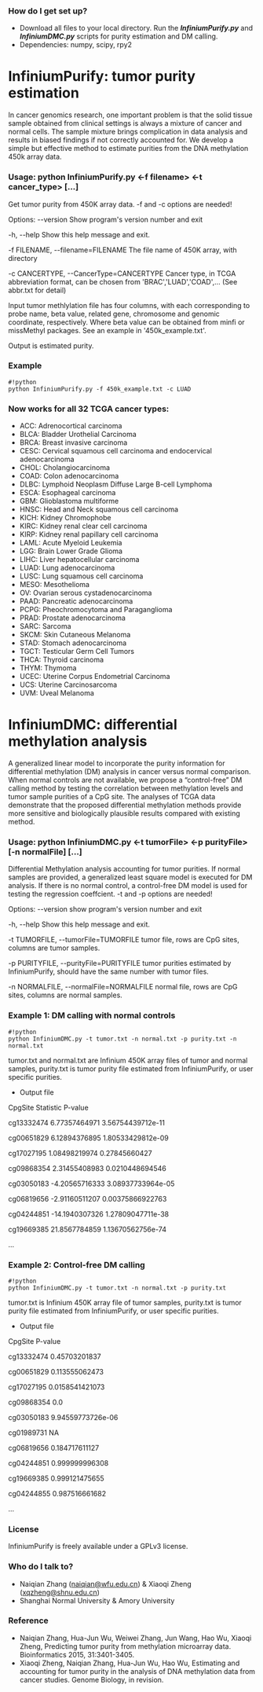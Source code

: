 ### How do I get set up? ###

* Download all files to your local directory. Run the ***InfiniumPurify.py*** and ***InfiniumDMC.py*** scripts for purity estimation and DM calling. 
* Dependencies: numpy, scipy, rpy2

# InfiniumPurify: tumor purity estimation #

In cancer genomics research, one important problem is that the solid tissue sample obtained from clinical settings is always a mixture of cancer and normal cells. The sample mixture brings complication in data analysis and results in biased findings if not correctly accounted for. We develop a simple but effective method to estimate purities from the DNA methylation 450k array data. 

### Usage: python InfiniumPurify.py <-f filename> <-t cancer_type> [...] ###

Get tumor purity from 450K array data. -f and -c options are needed!

Options:
  --version             Show program's version number and exit

  -h, --help            Show this help message and exit.

  -f FILENAME, --filename=FILENAME          The file name of 450K array, with directory

  -c CANCERTYPE, --CancerType=CANCERTYPE        Cancer type, in TCGA abbreviation format, can be chosen from 'BRAC','LUAD','COAD',... (See abbr.txt for detail)


Input tumor methlylation file has four columns, with each corresponding to probe name, beta value, related gene, chromosome and genomic coordinate, respectively. Where beta value can be obtained from minfi or missMethyl packages. See an example in '450k_example.txt'. 

Output is estimated purity. 

### Example ###
```
#!python
python InfiniumPurify.py -f 450k_example.txt -c LUAD 

```
### Now works for all 32 TCGA cancer types: ###
* ACC:	Adrenocortical carcinoma
* BLCA:	Bladder Urothelial Carcinoma
* BRCA:	Breast invasive carcinoma 
* CESC:	Cervical squamous cell carcinoma and endocervical adenocarcinoma
* CHOL:	Cholangiocarcinoma 
* COAD:	Colon adenocarcinoma 
* DLBC:	Lymphoid Neoplasm Diffuse Large B-cell Lymphoma
* ESCA:	Esophageal carcinoma 
* GBM:	Glioblastoma multiforme 
* HNSC:	Head and Neck squamous cell carcinoma 
* KICH:	Kidney Chromophobe 
* KIRC:	Kidney renal clear cell carcinoma 
* KIRP:	Kidney renal papillary cell carcinoma 
* LAML:	Acute Myeloid Leukemia 
* LGG:	Brain Lower Grade Glioma 
* LIHC:	Liver hepatocellular carcinoma 
* LUAD:	Lung adenocarcinoma 
* LUSC:	Lung squamous cell carcinoma 
* MESO:	Mesothelioma 
* OV:	Ovarian serous cystadenocarcinoma 
* PAAD:	Pancreatic adenocarcinoma 
* PCPG:	Pheochromocytoma and Paraganglioma 
* PRAD:	Prostate adenocarcinoma 
* SARC:	Sarcoma 
* SKCM:	Skin Cutaneous Melanoma 
* STAD:	Stomach adenocarcinoma 
* TGCT:	Testicular Germ Cell Tumors 
* THCA:	Thyroid carcinoma 
* THYM:	Thymoma 
* UCEC:	Uterine Corpus Endometrial Carcinoma 
* UCS:	Uterine Carcinosarcoma 
* UVM:	Uveal Melanoma  

# InfiniumDMC: differential methylation analysis #

A generalized linear model to incorporate the purity information for differential methylation (DM) analysis in cancer versus normal comparison. 
When normal controls are not available, we propose a “control-free” DM calling method by testing the correlation between methylation levels and tumor sample purities of a CpG site. 
The analyses of TCGA data demonstrate that the proposed differential methylation methods provide more sensitive and biologically plausible results compared with existing method.


### Usage: python InfiniumDMC.py <-t tumorFile> <-p purityFile> [-n normalFile] [...] ###

Differential Methylation analysis accounting for tumor purities. If normal
samples are provided, a generalized least square model is executed for DM
analysis. If there is no normal control, a control-free DM model is used for
testing the regression coeffcient. -t and -p options are needed!

Options:
  --version             show program's version number and exit

  -h, --help            Show this help message and exit.

  -t TUMORFILE, --tumorFile=TUMORFILE  tumor file, rows are CpG sites, columns are tumor samples.

  -p PURITYFILE, --purityFile=PURITYFILE      tumor purities estimated by InfiniumPurify, should have the same number with tumor files.

  -n NORMALFILE, --normalFile=NORMALFILE      normal file, rows are CpG sites, columns are normal samples.


### Example 1: DM calling with normal controls ###

```
#!python
python InfiniumDMC.py -t tumor.txt -n normal.txt -p purity.txt -n normal.txt

```
tumor.txt and normal.txt are Infinium 450K array files of tumor and normal samples, purity.txt is tumor purity file estimated from InfiniumPurify, or user specific purities. 

* Output file

CpgSite	Statistic	P-value

cg13332474	6.77357464971	3.56754439712e-11

cg00651829	6.12894376895	1.80533429812e-09

cg17027195	1.08498219974	0.27845660427

cg09868354	2.31455408983	0.0210448694546

cg03050183	-4.20565716333	3.08937733964e-05

cg06819656	-2.91160511207	0.00375866922763

cg04244851	-14.1940307326	1.27809047711e-38

cg19669385	21.8567784859	1.13670562756e-74

...

### Example 2: Control-free DM calling ###

```
#!python
python InfiniumDMC.py -t tumor.txt -n normal.txt -p purity.txt
```
tumor.txt is Infinium 450K array file of tumor samples, purity.txt is tumor purity file estimated from InfiniumPurify, or user specific purities. 

* Output file

CpgSite	P-value

cg13332474	0.45703201837

cg00651829	0.113555062473

cg17027195	0.0158541421073

cg09868354	0.0

cg03050183	9.94559773726e-06

cg01989731	NA

cg06819656	0.184717611127

cg04244851	0.999999996308

cg19669385	0.999121475655

cg04244855	0.987516661682

...

### License ###

InfiniumPurify is freely available under a GPLv3 license.

### Who do I talk to? ###

* Naiqian Zhang (naiqian@wfu.edu.cn) & Xiaoqi Zheng (xqzheng@shnu.edu.cn)
* Shanghai Normal University & Amory University

### Reference ###
* Naiqian Zhang, Hua-Jun Wu, Weiwei Zhang, Jun Wang, Hao Wu, Xiaoqi Zheng, Predicting tumor purity from methylation microarray data. Bioinformatics 2015, 31:3401-3405.
* Xiaoqi Zheng, Naiqian Zhang, Hua-Jun Wu, Hao Wu, Estimating and accounting for tumor purity in the analysis of DNA methylation data from cancer studies. Genome Biology, in revision.